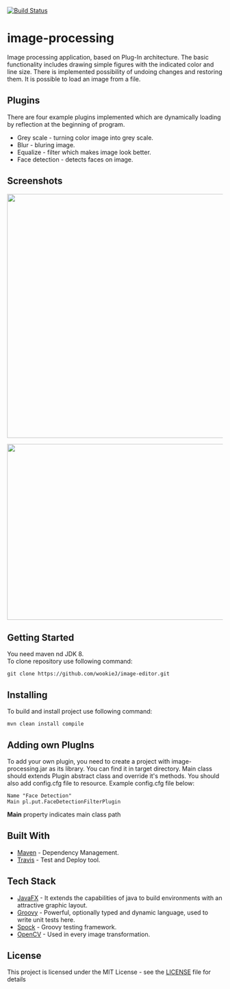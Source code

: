 [![Build Status](https://travis-ci.org/wookieJ/image-editor.svg?branch=master)](https://travis-ci.org/wookieJ/image-editor)
<!--[![codecov](https://codecov.io/gh/wookieJ/image-editor/branch/master/graph/badge.svg)](https://codecov.io/gh/wookieJ/image-editor)-->
# image-processing

Image processing application, based on Plug-In architecture. The basic functionality includes drawing simple figures with the indicated color and line size. There is implemented possibility of undoing changes and restoring them. It is possible to load an image from a file.

## Plugins
There are four example plugins implemented which are dynamically loading by reflection at the beginning of program.
* Grey scale - turning color image into grey scale.
* Blur - bluring image.
* Equalize - filter which makes image look better.
* Face detection - detects faces on image.

## Screenshots
<p align="center">
  <img width="750" height="570" src="../master/sampleAssets/screen.PNG">
</p>

<p align="center">
  <img width="750" height="411" src="../master/sampleAssets/screen2.PNG">
</p>

## Getting Started
You need maven nd JDK 8.<br/>
To clone repository use following command:

```
git clone https://github.com/wookieJ/image-editor.git
```

## Installing

To build and install project use following command:
```
mvn clean install compile
```
## Adding own PlugIns
To add your own plugin, you need to create a project with image-processing.jar as its library. You can find it in target directory. Main class should extends Plugin abstract class and override it's methods. You should also add config.cfg file to resource. Example config.cfg file below:

```
Name "Face Detection"
Main pl.put.FaceDetectionFilterPlugin
```

**Main** property indicates main class path

## Built With
* [Maven](https://maven.apache.org/) - Dependency Management.
* [Travis](https://travis-ci.org/) - Test and Deploy tool.

## Tech Stack
* [JavaFX](https://java.com/pl/javafx/) - It extends the capabilities of java to build environments with an attractive graphic layout.
* [Groovy](http://groovy-lang.org/) - Powerful, optionally typed and dynamic language, used to write unit tests here.
* [Spock](http://spockframework.org/) -  Groovy testing framework.
* [OpenCV](https://opencv.org/) - Used in every image transformation.

## License
This project is licensed under the MIT License - see the [LICENSE](LICENSE) file for details
